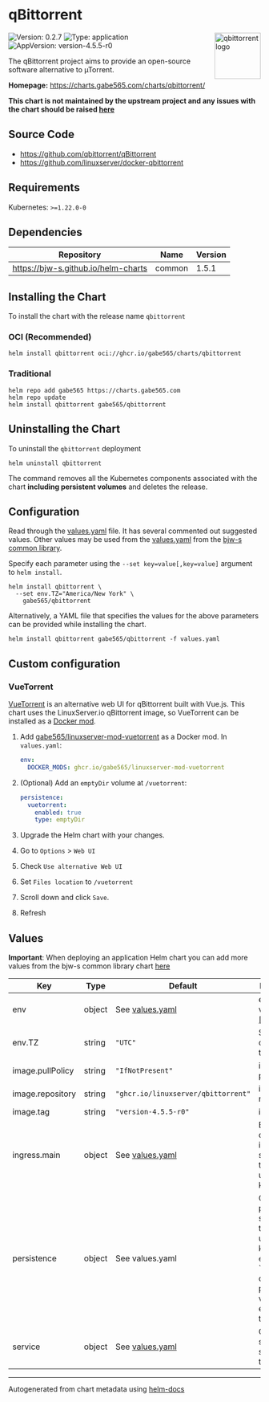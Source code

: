 # qBittorrent

<img src="https://raw.githubusercontent.com/qbittorrent/qBittorrent/master/src/icons/qbittorrent-tray.svg" align="right" width="92" alt="qbittorrent logo">

![Version: 0.2.7](https://img.shields.io/badge/Version-0.2.7-informational?style=flat)
![Type: application](https://img.shields.io/badge/Type-application-informational?style=flat)
![AppVersion: version-4.5.5-r0](https://img.shields.io/badge/AppVersion-version--4.5.5--r0-informational?style=flat)

The qBittorrent project aims to provide an open-source software alternative to µTorrent.

**Homepage:** <https://charts.gabe565.com/charts/qbittorrent/>

**This chart is not maintained by the upstream project and any issues with the chart should be raised
[here](https://github.com/gabe565/charts/issues/new?assignees=gabe565&labels=bug&template=bug_report.yaml&name=qbittorrent&version=0.2.7)**

## Source Code

* <https://github.com/qbittorrent/qBittorrent>
* <https://github.com/linuxserver/docker-qbittorrent>

## Requirements

Kubernetes: `>=1.22.0-0`

## Dependencies

| Repository | Name | Version |
|------------|------|---------|
| <https://bjw-s.github.io/helm-charts> | common | 1.5.1 |

## Installing the Chart

To install the chart with the release name `qbittorrent`

### OCI (Recommended)

```console
helm install qbittorrent oci://ghcr.io/gabe565/charts/qbittorrent
```

### Traditional

```console
helm repo add gabe565 https://charts.gabe565.com
helm repo update
helm install qbittorrent gabe565/qbittorrent
```

## Uninstalling the Chart

To uninstall the `qbittorrent` deployment

```console
helm uninstall qbittorrent
```

The command removes all the Kubernetes components associated with the chart **including persistent volumes** and deletes the release.

## Configuration

Read through the [values.yaml](./values.yaml) file. It has several commented out suggested values.
Other values may be used from the [values.yaml](https://github.com/bjw-s/helm-charts/tree/a081de5/charts/library/common/values.yaml) from the [bjw-s common library](https://github.com/bjw-s/helm-charts/tree/a081de5/charts/library/common).

Specify each parameter using the `--set key=value[,key=value]` argument to `helm install`.

```console
helm install qbittorrent \
  --set env.TZ="America/New York" \
    gabe565/qbittorrent
```

Alternatively, a YAML file that specifies the values for the above parameters can be provided while installing the chart.

```console
helm install qbittorrent gabe565/qbittorrent -f values.yaml
```

## Custom configuration

### VueTorrent

[VueTorrent](https://github.com/WDaan/VueTorrent) is an alternative web UI for qBittorrent built with Vue.js.
This chart uses the LinuxServer.io qBittorrent image, so VueTorrent can be installed as a
[Docker mod](https://github.com/linuxserver/docker-mods).

1. Add [gabe565/linuxserver-mod-vuetorrent](https://github.com/gabe565/linuxserver-mod-vuetorrent) as a
Docker mod. In `values.yaml`:
    ```yaml
    env:
      DOCKER_MODS: ghcr.io/gabe565/linuxserver-mod-vuetorrent
    ```

2. (Optional) Add an `emptyDir` volume at `/vuetorrent`:
    ```yaml
    persistence:
      vuetorrent:
        enabled: true
        type: emptyDir
    ```

3. Upgrade the Helm chart with your changes.
4. Go to `Options` > `Web UI`
5. Check `Use alternative Web UI`
6. Set `Files location` to `/vuetorrent`
7. Scroll down and click `Save`.
8. Refresh

## Values

**Important**: When deploying an application Helm chart you can add more values from the bjw-s common library chart [here](https://github.com/bjw-s/helm-charts/tree/a081de5/charts/library/common)

| Key | Type | Default | Description |
|-----|------|---------|-------------|
| env | object | See [values.yaml](./values.yaml) | environment variables. [[ref]](https://github.com/linuxserver/docker-qbittorrent#parameters) |
| env.TZ | string | `"UTC"` | Set the container timezone |
| image.pullPolicy | string | `"IfNotPresent"` | image pull policy |
| image.repository | string | `"ghcr.io/linuxserver/qbittorrent"` | image repository |
| image.tag | string | `"version-4.5.5-r0"` | image tag |
| ingress.main | object | See [values.yaml](./values.yaml) | Enable and configure ingress settings for the chart under this key. |
| persistence | object | See values.yaml | Configure persistence settings for the chart under this key. Set `enabled` to `true' to create persistant volumes for each of these. |
| service | object | See [values.yaml](./values.yaml) | Configures service settings for the chart. |

---
Autogenerated from chart metadata using [helm-docs](https://github.com/norwoodj/helm-docs)
